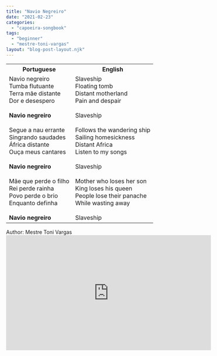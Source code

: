 ```yaml
---
title: "Navio Negreiro"
date: "2021-02-23"
categories: 
  - "capoeira-songbook"
tags: 
  - "beginner"
  - "mestre-toni-vargas"
layout: "blog-post-layout.njk"
---
```


<table class="capoeira-table">
    <tr class="header-row">
        <th>Portuguese</th>
        <th>English</th>
    </tr>
    <tr>
        <td>Navio negreiro<br>Tumba flutuante<br>Terra mãe distante<br>Dor e desespero<br><br><strong>Navio negreiro</strong><br><br>Segue a nau errante<br>Singrando saudades<br>África distante<br>Ouça meus cantares<br><br><strong>Navio negreiro</strong><br><br>Mãe que perde o filho<br>Rei perde rainha<br>Povo perde o brio<br>Enquanto definha<br><br><strong>Navio negreiro</strong></td>
        <td>Slaveship<br>Floating tomb<br>Distant motherland<br>Pain and despair<br><br>Slaveship<br><br>Follows the wandering ship<br>Sailing homesickness<br>Distant Africa<br>Listen to my songs<br><br>Slaveship<br><br>Mother who loses her son<br>King loses his queen<br>People lose their panache<br>While wasting away<br><br>Slaveship</td>
    </tr>
</table>

<figcaption>
Author: Mestre Toni Vargas
</figcaption>

<iframe width="560" height="315" src="https://www.youtube.com/embed/2gnXVQQTvCA" title="YouTube video player" frameborder="0" allow="accelerometer; autoplay; clipboard-write; encrypted-media; gyroscope; picture-in-picture" allowfullscreen></iframe>